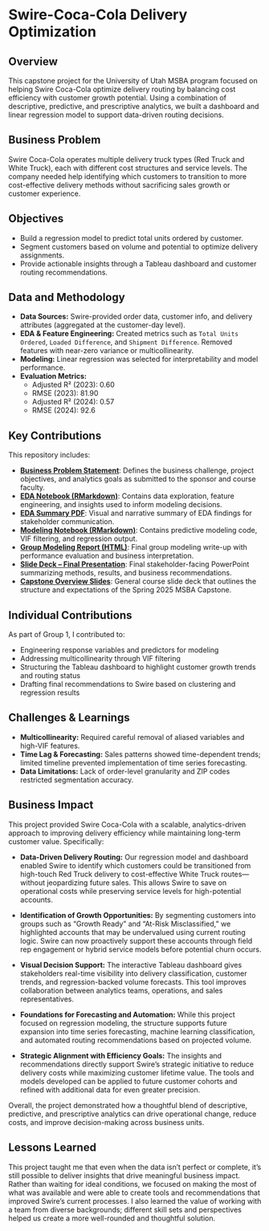 # Swire-Coca-Cola Delivery Optimization

## Overview
This capstone project for the University of Utah MSBA program focused on helping Swire Coca-Cola optimize delivery routing by balancing cost efficiency with customer growth potential. Using a combination of descriptive, predictive, and prescriptive analytics, we built a dashboard and linear regression model to support data-driven routing decisions.

## Business Problem
Swire Coca-Cola operates multiple delivery truck types (Red Truck and White Truck), each with different cost structures and service levels. The company needed help identifying which customers to transition to more cost-effective delivery methods without sacrificing sales growth or customer experience.

## Objectives
- Build a regression model to predict total units ordered by customer.
- Segment customers based on volume and potential to optimize delivery assignments.
- Provide actionable insights through a Tableau dashboard and customer routing recommendations.

## Data and Methodology
- **Data Sources:** Swire-provided order data, customer info, and delivery attributes (aggregated at the customer-day level).
- **EDA & Feature Engineering:** Created metrics such as `Total Units Ordered`, `Loaded Difference`, and `Shipment Difference`. Removed features with near-zero variance or multicollinearity.
- **Modeling:** Linear regression was selected for interpretability and model performance.
- **Evaluation Metrics:**
  - Adjusted R² (2023): 0.60
  - RMSE (2023): 81.90
  - Adjusted R² (2024): 0.57
  - RMSE (2024): 92.6

## Key Contributions
This repository includes:
- [**Business Problem Statement**](./BusinessProblemStatement_MadelineLee.docx): Defines the business challenge, project objectives, and analytics goals as submitted to the sponsor and course faculty.
- [**EDA Notebook (RMarkdown)**](./LEE_M_SWIRE_EDA.Rmd): Contains data exploration, feature engineering, and insights used to inform modeling decisions.
- [**EDA Summary PDF**](./Group%201%20EDA%20-%20Maddie%20Lee%2C%20Alexia%20Wells%2C%20Leah%20Ekblad%2C%20Whtiney%20Holt%20-%202025.02.22.pdf): Visual and narrative summary of EDA findings for stakeholder communication.
- [**Modeling Notebook (RMarkdown)**](./LEE_MADDIE_MSBA_CAPSTONE_MODELING%20(1).Rmd): Contains predictive modeling code, VIF filtering, and regression output.
- [**Group Modeling Report (HTML)**](./Group%201%20Modeling%20-%20Maddie%20Lee%2C%20Alexia%20Wells%2C%20Leah%20Ekblad%2C%20Whitney%20Holt%20-%202025.03.18.html): Final group modeling write-up with performance evaluation and business interpretation.
- [**Slide Deck – Final Presentation**](./Group%201%20Slide%20Deck%20(5).pptx): Final stakeholder-facing PowerPoint summarizing methods, results, and business recommendations.
- [**Capstone Overview Slides**](./University%20of%20Utah%20Capstone-Spring%202025%20(1).pptx): General course slide deck that outlines the structure and expectations of the Spring 2025 MSBA Capstone.


## Individual Contributions
As part of Group 1, I contributed to:
- Engineering response variables and predictors for modeling
- Addressing multicollinearity through VIF filtering
- Structuring the Tableau dashboard to highlight customer growth trends and routing status
- Drafting final recommendations to Swire based on clustering and regression results

## Challenges & Learnings
- **Multicollinearity:** Required careful removal of aliased variables and high-VIF features.
- **Time Lag & Forecasting:** Sales patterns showed time-dependent trends; limited timeline prevented implementation of time series forecasting.
- **Data Limitations:** Lack of order-level granularity and ZIP codes restricted segmentation accuracy.

## Business Impact

This project provided Swire Coca-Cola with a scalable, analytics-driven approach to improving delivery efficiency while maintaining long-term customer value. Specifically:

- **Data-Driven Delivery Routing:** Our regression model and dashboard enabled Swire to identify which customers could be transitioned from high-touch Red Truck delivery to cost-effective White Truck routes—without jeopardizing future sales. This allows Swire to save on operational costs while preserving service levels for high-potential accounts.

- **Identification of Growth Opportunities:** By segmenting customers into groups such as “Growth Ready” and “At-Risk Misclassified,” we highlighted accounts that may be undervalued using current routing logic. Swire can now proactively support these accounts through field rep engagement or hybrid service models before potential churn occurs.

- **Visual Decision Support:** The interactive Tableau dashboard gives stakeholders real-time visibility into delivery classification, customer trends, and regression-backed volume forecasts. This tool improves collaboration between analytics teams, operations, and sales representatives.

- **Foundations for Forecasting and Automation:** While this project focused on regression modeling, the structure supports future expansion into time series forecasting, machine learning classification, and automated routing recommendations based on projected volume.

- **Strategic Alignment with Efficiency Goals:** The insights and recommendations directly support Swire’s strategic initiative to reduce delivery costs while maximizing customer lifetime value. The tools and models developed can be applied to future customer cohorts and refined with additional data for even greater precision.

Overall, the project demonstrated how a thoughtful blend of descriptive, predictive, and prescriptive analytics can drive operational change, reduce costs, and improve decision-making across business units.

## Lessons Learned

This project taught me that even when the data isn’t perfect or complete, it’s still possible to deliver insights that drive meaningful business impact. Rather than waiting for ideal conditions, we focused on making the most of what was available and were able to create tools and recommendations that improved Swire’s current processes. I also learned the value of working with a team from diverse backgrounds; different skill sets and perspectives helped us create a more well-rounded and thoughtful solution.


